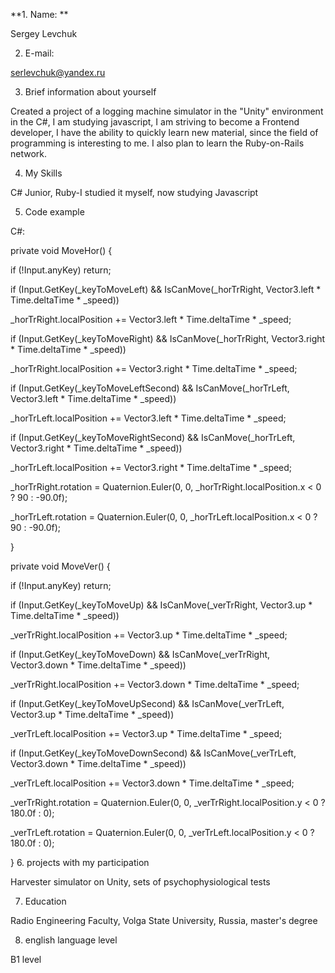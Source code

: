 **1. Name: **

Sergey Levchuk

2. E-mail:

serlevchuk@yandex.ru

3. Brief information about yourself

Created a project of a logging machine simulator in the "Unity" environment in the C#, I am studying javascript, I am striving to become a Frontend developer, I have the ability to quickly learn new material, since the field of programming is interesting to me. I also plan to learn the Ruby-on-Rails network.

4. My Skills

C# Junior, Ruby-I studied it myself, now studying Javascript

5. Code example

C#:

private void MoveHor() {

  if (!Input.anyKey) return;

  if (Input.GetKey(_keyToMoveLeft) && IsCanMove(_horTrRight, Vector3.left * Time.deltaTime * _speed))

  _horTrRight.localPosition += Vector3.left * Time.deltaTime * _speed;

  if (Input.GetKey(_keyToMoveRight) && IsCanMove(_horTrRight, Vector3.right * Time.deltaTime * _speed))

  _horTrRight.localPosition += Vector3.right * Time.deltaTime * _speed;

  if (Input.GetKey(_keyToMoveLeftSecond) && IsCanMove(_horTrLeft, Vector3.left * Time.deltaTime * _speed))

  _horTrLeft.localPosition += Vector3.left * Time.deltaTime * _speed;

  if (Input.GetKey(_keyToMoveRightSecond) && IsCanMove(_horTrLeft, Vector3.right * Time.deltaTime * _speed))

  _horTrLeft.localPosition += Vector3.right * Time.deltaTime * _speed;

  _horTrRight.rotation = Quaternion.Euler(0, 0, _horTrRight.localPosition.x < 0 ? 90 : -90.0f);
                                                                             
  _horTrLeft.rotation = Quaternion.Euler(0, 0, _horTrLeft.localPosition.x < 0 ? 90 : -90.0f);

}

private void MoveVer() {

  if (!Input.anyKey) return;

  if (Input.GetKey(_keyToMoveUp) && IsCanMove(_verTrRight, Vector3.up * Time.deltaTime * _speed))

  _verTrRight.localPosition += Vector3.up * Time.deltaTime * _speed;

  if (Input.GetKey(_keyToMoveDown) && IsCanMove(_verTrRight, Vector3.down * Time.deltaTime * _speed))

  _verTrRight.localPosition += Vector3.down * Time.deltaTime * _speed;

  if (Input.GetKey(_keyToMoveUpSecond) && IsCanMove(_verTrLeft, Vector3.up * Time.deltaTime * _speed))

  _verTrLeft.localPosition += Vector3.up * Time.deltaTime * _speed;

  if (Input.GetKey(_keyToMoveDownSecond) && IsCanMove(_verTrLeft, Vector3.down * Time.deltaTime * _speed))

  _verTrLeft.localPosition += Vector3.down * Time.deltaTime * _speed;

  _verTrRight.rotation = Quaternion.Euler(0, 0, _verTrRight.localPosition.y < 0 ? 180.0f : 0);
                                                                             
  _verTrLeft.rotation = Quaternion.Euler(0, 0, _verTrLeft.localPosition.y < 0 ? 180.0f : 0);

}
6. projects with my participation

Harvester simulator on Unity, sets of psychophysiological tests

7. Education

Radio Engineering Faculty, Volga State University, Russia, master's degree

8. english language level

B1 level
